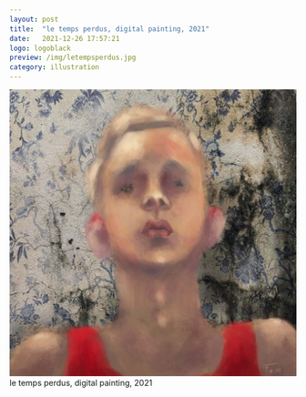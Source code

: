 ```yaml
---
layout: post
title:  "le temps perdus, digital painting, 2021"
date:   2021-12-26 17:57:21
logo: logoblack
preview: /img/letempsperdus.jpg
category: illustration
---
```


![le temps perdus](/img/letempsperdus.jpg) 
le temps perdus, digital painting, 2021